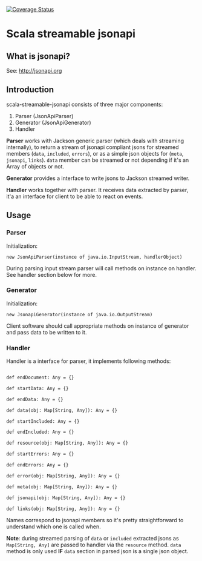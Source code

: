 [![Coverage Status](https://coveralls.io/repos/github/lkalwa/scala-streamable-jsonapi/badge.svg?branch=travis)](https://coveralls.io/github/klobuczek/scala-streamable-jsonapi?branch=travis)

# Scala streamable jsonapi

## What is jsonapi?

See: http://jsonapi.org

## Introduction

scala-streamable-jsonapi consists of three major components:

1. Parser (JsonApiParser)
2. Generator (JsonApiGenerator)
3. Handler

**Parser** works with Jackson generic parser (which deals with streaming internally),
to return a stream of jsonapi compliant jsons for streamed members (`data`, `included`, `errors`),
or as a simple json objects for (`meta`, `jsonapi`, `links`). `data` member can be streamed or not depending 
if it's an Array of objects or not.

**Generator** provides a interface to write jsons to Jackson streamed writer.

**Handler** works together with parser. It receives data extracted by parser, 
it'a an interface for client to be able to react on events.

## Usage

### Parser

Initialization:

`new JsonApiParser(instance of java.io.InputStream, handlerObject)`

During parsing input stream parser will call methods on instance on handler. 
See handler section below for more.

### Generator

Initialization:

`new JsonapiGenerator(instance of java.io.OutputStream)`

Client software should call appropriate methods on instance of generator and pass data to be written to it.


### Handler

Handler is a interface for parser, it implements following methods:

  ```def startDocument: Any = {}

  def endDocument: Any = {}

  def startData: Any = {}

  def endData: Any = {}

  def data(obj: Map[String, Any]): Any = {}

  def startIncluded: Any = {}

  def endIncluded: Any = {}

  def resource(obj: Map[String, Any]): Any = {}

  def startErrors: Any = {}

  def endErrors: Any = {}

  def error(obj: Map[String, Any]): Any = {}

  def meta(obj: Map[String, Any]): Any = {}

  def jsonapi(obj: Map[String, Any]): Any = {}

  def links(obj: Map[String, Any]): Any = {}
```  

Names correspond to jsonapi members so it's pretty straightforward to understand which one is called when.

**Note**: during streamed parsing of `data` or `included` extracted jsons as `Map[String, Any]` are passed to handler via the `resource` method.
`data` method is only used **IF** `data` section in parsed json is a single json object.
